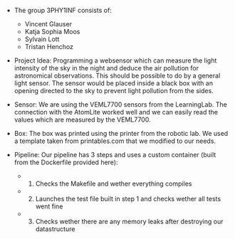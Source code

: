 - The group 3PHY1INF consists of:
    - Vincent Glauser
    - Katja Sophia Moos
    - Sylvain Lott
    - Tristan Henchoz

- Project Idea:
    Programming a websensor which can measure the light intensity of the sky in the night and deduce the air pollution for astronomical observations. This should be possible to do by a general light sensor. The sensor would be placed inside a black box with an opening directed to the sky to prevent light pollution from the sides.

- Sensor:
    We are using the VEML7700 sensors from the LearningLab. The connection with the AtomLite worked well and we can easily read the values which are measured by the VEML7700.

- Box:
    The box was printed using the printer from the robotic lab. We used a template taken from printables.com that we modified to our needs.

- Pipeline:
    Our pipeline has 3 steps and uses a custom container (built from the Dockerfile provided here):
    - 1. Checks the Makefile and wether everything compiles
    - 2. Launches the test file built in step 1 and checks wether all tests went fine
    - 3. Checks wether there are any memory leaks after destroying our datastructure
